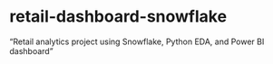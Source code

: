 # retail-dashboard-snowflake
“Retail analytics project using Snowflake, Python EDA, and Power BI dashboard”
